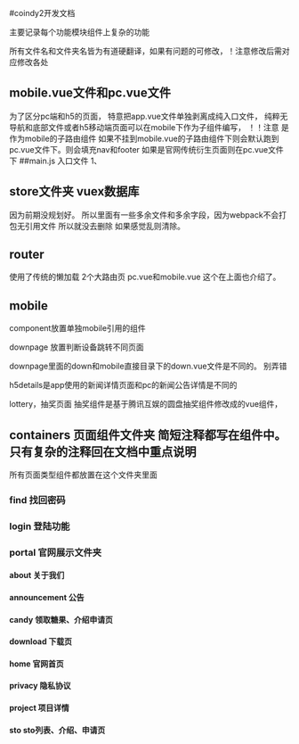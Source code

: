 #coindy2开发文档

主要记录每个功能模块组件上复杂的功能

所有文件名和文件夹名皆为有道硬翻译，如果有问题的可修改，！注意修改后需对应修改各处
## mobile.vue文件和pc.vue文件
为了区分pc端和h5的页面， 特意把app.vue文件单独剥离成纯入口文件， 纯粹无导航和底部文件或者h5移动端页面可以在mobile下作为子组件编写，
！！注意 是作为mobile的子路由组件 如果不挂到mobile.vue的子路由组件下则会默认跑到pc.vue文件下。则会填充nav和footer
如果是官网传统衍生页面则在pc.vue文件下
##main.js 入口文件
1、

## store文件夹 vuex数据库
因为前期没规划好。 所以里面有一些多余文件和多余字段，因为webpack不会打包无引用文件 所以就没去删除
如果感觉乱则清除。

## router 
使用了传统的懒加载
2个大路由页  pc.vue和mobile.vue  这个在上面也介绍了。 

## mobile
  component放置单独mobile引用的组件
  
  downpage 放置判断设备跳转不同页面

  downpage里面的down和mobile直接目录下的down.vue文件是不同的。 别弄错

  h5details是app使用的新闻详情页面和pc的新闻公告详情是不同的

  lottery，抽奖页面 抽奖组件是基于腾讯互娱的圆盘抽奖组件修改成的vue组件，

## containers 页面组件文件夹 简短注释都写在组件中。只有复杂的注释回在文档中重点说明

所有页面类型组件都放置在这个文件夹里面

### find 找回密码
### login 登陆功能
### portal 官网展示文件夹
#### about 关于我们
#### announcement 公告
#### candy 领取糖果、介绍申请页
#### download 下载页
#### home 官网首页
#### privacy 隐私协议
#### project 项目详情
#### sto sto列表、介绍、申请页
